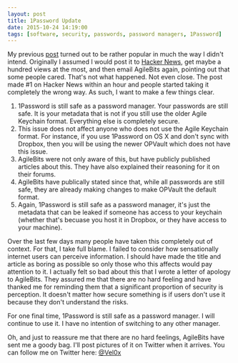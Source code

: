 ```yaml
---
layout: post
title: 1Password Update 
date: 2015-10-24 14:19:00
tags: [software, security, passwords, password managers, 1Password]
---
```


My previous [post](/2015/10/22/1password-leaks-your-data/) turned out to be
rather popular in much the way I didn't intend. Originally I assumed I would
post it to [Hacker News](https://news.ycombinator.com/), get maybe a hundred
views at the most, and then email AgileBits again, pointing out that some people
cared. That's not what happened. Not even close. The post made #1 on Hacker News within an hour
and people started taking it completely the wrong way. As such, I want to make a
few things clear. 

1. 1Password is still safe as a password manager. Your passwords are still safe.
   It is your metadata that is not if you still use the older Agile Keychain
   format. Everything else is completely secure.
2. This issue does not affect anyone who does not use the Agile Keychain format.
   For instance, if you use 1Password on OS X and don't sync with Dropbox, then
   you will be using the newer OPVault which does not have this issue. 
3. AgileBits were not only aware of this, but have publicly published articles
   about this. They have also explained their reasoning for it on their forums.
4. AgileBits have publically stated since that, while all passwords are still
   safe, they are already making changes to make OPVault the default format. 
5. Again, 1Password is still safe as a password manager, it's just the metadata
   that can be leaked if someone has access to your keychain (whether that's
           becuase you host it in Dropbox, or they have access to your machine).


Over the last few days many people have taken this completely out of context.
For that, I take full blame. I failed to consider how sensationally internet
users can perceive information. I should have made the title and article as
boring as possible so only those who this affects would pay attention to it. I
actually felt so bad about this that I wrote a letter of apology to AgileBits.
They assured me that there are no hard feeling and have thanked me for reminding
them that a significant proportion of security is perception. It doesn't matter
how secure something is if users don't use it because they don't understand the
risks. 

For one final time, 1Password is still safe as a password manager. I will
continue to use it. I have no intention of switching to any other manager. 

Oh, and just to reassure me that there are no hard feelings, AgileBits have sent
me a goody bag. I'll post pictures of it on Twitter when it arrives. You can
follow me on Twitter here: [@Vel0x](https://twitter.com/vel0x)
